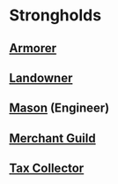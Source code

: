 # Strongholds

## [Armorer](Armorer.md)

## [Landowner](Landowner.md)

## [Mason](Mason.md) (Engineer)

## [Merchant Guild](Merchant%20Guild.md)

## [Tax Collector](Tax%20Collector.md)
